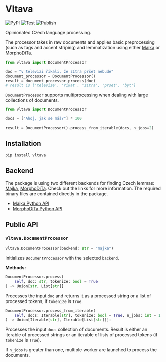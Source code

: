 # Vltava

[1]: https://nlp.fi.muni.cz/czech-morphology-analyser/
[2]: https://ufal.mff.cuni.cz/morphodita
[3]: https://github.com/petrpulc/python-majka
[4]: https://pypi.org/project/ufal.morphodita/

![PyPI](https://badge.fury.io/py/vltava.svg)
![Test](https://github.com/jancervenka/vltava/actions/workflows/test.yml/badge.svg)
![Publish](https://github.com/jancervenka/vltava/actions/workflows/publish.yml/badge.svg)


Opinionated Czech language processing.

The processor takes in raw documents and applies basic preprocessing
(such as tags and accent striping) and lemmatization using either [Majka][1]
or [MorphoDiTa][2].

```python
from vltava import DocumentProcessor

doc = "v televizi říkali, že zítra pršet nebude"
document_processor = DocumentProcessor()
result = document_processor.process(doc)
# result is ['televize', 'rikat', 'zitra', 'prset', 'byt']
```

`DocumentProcessor` supports multiprocessing when dealing with
large collections of documents.

```python
from vltava import DocumentProcessor

docs = ["Ahoj, jak se máš?"] * 100

result = DocumentProcessor().process_from_iterable(docs, n_jobs=2)
```

## Installation

```bash
pip install vltava
```

## Backend

The package is using two different backends for finding Czech lemmas:
[Majka][1], [MorphoDiTa][2]. Check out the links for more information.
The required binary files are contained directly in the package.

- [Majka Python API][3]
- [MorphoDiTa Python API][4]

## Public API

### `vltava.DocumentProcessor`

```python
vltava.DocumentProcessor(backend: str = "majka")
```

Initializes `DocumentProcessor` with the selected `backend`.

__Methods:__

```python
DocumentProcessor.process(
    self, doc: str, tokenize: bool = True
) -> Union[str, List[str]]
```

Processes the input `doc` and returns it as a processed
string or a list of processed tokens, if `tokenize` is `True`.

```python
DocumentProcessor.process_from_iterable(
    self, docs: Iterable[str], tokenize: bool = True, n_jobs: int = 1
) -> Union[Iterable[str], Iterable[List[str]]]:
```

Processes the input `docs` collection of documents. Result is either
an iterable of processed strings or an iterable of lists of processed
tokens (if `tokenize` is `True`).

If `n_jobs` is greater than one, multiple worker are launched to
process the documents.
